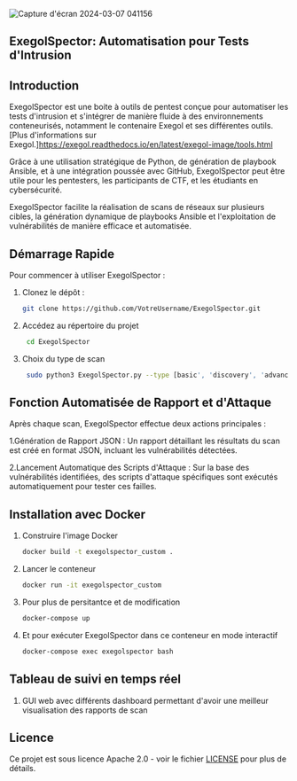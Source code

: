
![Capture d'écran 2024-03-07 041156](https://github.com/Erwan923/ExegolSpector/assets/82095453/65603ace-5433-4188-9b59-1f9314504b56)


## ExegolSpector: Automatisation pour Tests d'Intrusion

## Introduction

ExegolSpector est une boite à outils de pentest conçue pour automatiser les tests d'intrusion et s'intégrer de manière fluide à des environnements conteneurisés, notamment le contenaire Exegol et ses différentes outils. [Plus d'informations sur Exegol.]https://exegol.readthedocs.io/en/latest/exegol-image/tools.html

Grâce à une utilisation stratégique de Python, de génération de playbook Ansible, et à une intégration poussée avec GitHub, ExegolSpector peut être utile pour les pentesters, les participants de CTF, et les étudiants en cybersécurité.

ExegolSpector facilite la réalisation de scans de réseaux sur plusieurs cibles, la génération dynamique de playbooks Ansible et l'exploitation de vulnérabilités de manière efficace et automatisée.

## Démarrage Rapide

Pour commencer à utiliser ExegolSpector  :

1. Clonez le dépôt :
   ```bash
   git clone https://github.com/VotreUsername/ExegolSpector.git

2. Accédez au répertoire du projet
   ```bash
    cd ExegolSpector
3. Choix du type de scan
    ```bash
     sudo python3 ExegolSpector.py --type [basic', 'discovery', 'advanced', 'port', 'version', 'aggressive ] --targets [IP]
    
## Fonction Automatisée de Rapport et d'Attaque

Après chaque scan, ExegolSpector effectue deux actions principales :

1.Génération de Rapport JSON : Un rapport détaillant les résultats du scan est créé en format JSON, incluant les vulnérabilités détectées.

2.Lancement Automatique des Scripts d'Attaque : Sur la base des vulnérabilités identifiées, des scripts d'attaque spécifiques sont exécutés automatiquement pour tester ces failles.

## Installation avec Docker

1. Construire l'image Docker
   ```bash
   docker build -t exegolspector_custom .
2. Lancer le conteneur
   ```bash
   docker run -it exegolspector_custom
3. Pour plus de persitantce et de modification
     ```bash
     docker-compose up
4. Et pour exécuter ExegolSpector dans ce conteneur en mode interactif
   ```bash
   docker-compose exec exegolspector bash

## Tableau de suivi en temps réel

1. GUI web avec différents dashboard permettant d'avoir une meilleur visualisation des rapports de scan 
 
## Licence

Ce projet est sous licence Apache 2.0 - voir le fichier [LICENSE](LICENSE) pour plus de détails.

   
